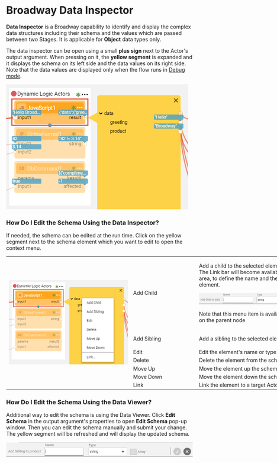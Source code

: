# Broadway Data Inspector

**Data Inspector** is a Broadway capability to identify and display the complex data structures including their schema and the values which are passed between two Stages. It is applicable for **Object** data types only.

The data inspector can be open using a small **plus sign** next to the Actor's output argument. When pressing on it, the **yellow segment** is expanded and it displays the schema on its left side and the data values on its right side. Note that the data values are displayed only when the flow runs in [Debug mode](<!--Link to 26-Flow window- run + debug flow-->). 

![image](/articles/99_Broadway/images/99_27_01.PNG)

### How Do I Edit the Schema Using the Data Inspector?

If needed, the schema can be edited at the run time. Click on the yellow segment next to the schema element which you want to edit to open the context menu. 

<table style="width: 900px;">
<tbody>
<tr>
<td rowspan="7" width="420pxl">
<p><img src="/articles/99_Broadway/images/99_27_02.PNG" alt="Context menu" /></p>
</td>
<td width="60pxl">Add Child</td>
<td width="420pxl">
<p>Add a child to the selected element using the Link bar. The Link bar will become available in the main menu area, to define the name and the type of the new element.</p>
<p><img src="/articles/99_Broadway/images/99_27_03.PNG" alt="Add Child" /></p>
<p>Note that this menu item is available only when clicking on the parent node</p>
</td>
</tr>
<tr>
<td width="200">Add Sibling</td>
<td style="width: 465px;">
<p>Add a sibling to the selected element using the Link bar.</p>
</td>
</tr>
<tr>
<td width="200">Edit</td>
<td style="width: 465px;">Edit the element's name or type using the Link bar.</td>
</tr>
<tr>
<td width="200">Delete</td>
<td style="width: 465px;">Delete the element from the schema.</td>
</tr>
<tr>
<td width="200">Move Up</td>
<td style="width: 465px;">Move the element up the schema.</td>
</tr>
<tr>
<td width="200">Move Down</td>
<td style="width: 465px;">Move the element down the schema.</td>
</tr>
<tr>
<td width="200">Link</td>
<td style="width: 465px;">Link the element to a target Actor using the Link bar.</td>
</tr>
</tbody>
</table>

### How Do I Edit the Schema Using the Data Viewer?

Additional way to edit the schema is using the Data Viewer. Click **Edit Schema** in the output argument's properties to open **Edit Schema** pop-up window.
Then you can edit the schema manually and submit your change. The yellow segment will be refreshed and will display the updated schema.

![image](/articles/99_Broadway/images/99_27_04.PNG)


